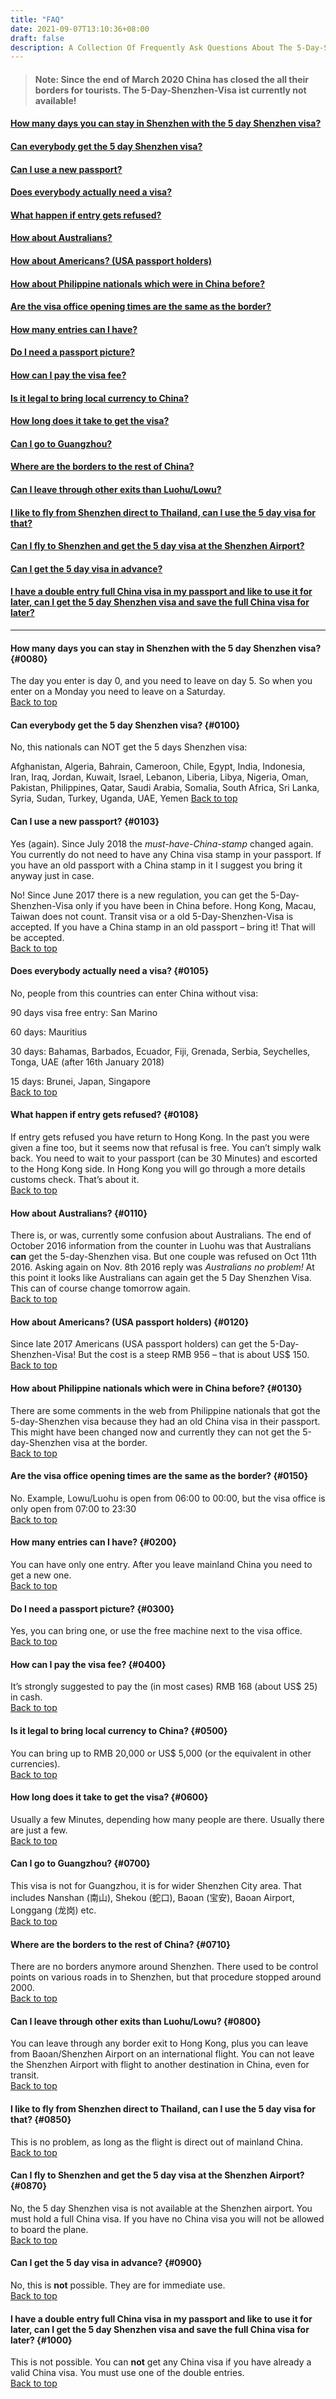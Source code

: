 ```yaml
---
title: "FAQ"
date: 2021-09-07T13:10:36+08:00
draft: false
description: A Collection Of Frequently Ask Questions About The 5-Day-Shenzhen-Visa. Currently The Hong Kong - Shenzhen Border Is Still closed (Sep 2021), Maybe Soon....
---
```


> #### Note: Since the end of March 2020 China has closed the all their borders for tourists. The 5-Day-Shenzhen-Visa ist currently **not** available!

#### [How many days you can stay in Shenzhen with the 5 day Shenzhen visa?](#0080)
#### [Can everybody get the 5 day Shenzhen visa?](#0100)
#### [Can I use a new passport?](#0103)
#### [Does everybody actually need a visa?](#0105)

#### [What happen if entry gets refused?](#0108)

#### [How about Australians?](#0110)

#### [How about Americans? (USA passport holders)](#0120)

#### [How about Philippine nationals which were in China before?](#0130)

#### [Are the visa office opening times are the same as the border?](#0150)

#### [How many entries can I have?](#0200)

#### [Do I need a passport picture?](#0300)

#### [How can I pay the visa fee?](#0400)

#### [Is it legal to bring local currency to China?](#0500)

#### [How long does it take to get the visa?](#0600)

#### [Can I go to Guangzhou?](#0700)

#### [Where are the borders to the rest of China?](#0710)

#### [Can I leave through other exits than Luohu/Lowu?](#0800)

#### [I like to fly from Shenzhen direct to Thailand, can I use the 5 day visa for that?](#0850)

#### [Can I fly to Shenzhen and get the 5 day visa at the Shenzhen Airport?](#0870)

#### [Can I get the 5 day visa in advance?](#0900)

#### [I have a double entry full China visa in my passport and like to use it for later, can I get the 5 day Shenzhen visa and save the full China visa for later?](#1000)


* * *

#### How many days you can stay in Shenzhen with the 5 day Shenzhen visa? {#0080}

The day you enter is day 0, and you need to leave on day 5. So when you enter on a Monday you need to leave on a Saturday.  
[Back to top](#top)

#### Can everybody get the 5 day Shenzhen visa? {#0100}

No, this nationals can NOT get the 5 days Shenzhen visa:

Afghanistan, Algeria, Bahrain, Cameroon, Chile, Egypt, India, Indonesia, Iran, Iraq, Jordan, Kuwait, Israel, Lebanon, Liberia, Libya, Nigeria, Oman, Pakistan, Philippines, Qatar, Saudi Arabia, Somalia, South Africa, Sri Lanka, Syria, Sudan, Turkey, Uganda, UAE, Yemen
[Back to top](#top)

#### Can I use a new passport? {#0103}

Yes (again). Since July 2018 the _must-have-China-stamp_ changed again. You currently do not need to have any China visa stamp in your passport. If you have an old passport with a China stamp in it I suggest you bring it anyway just in case.

No! Since June 2017 there is a new regulation, you can get the 5-Day-Shenzhen-Visa only if you have been in China before. Hong Kong, Macau, Taiwan does not count. Transit visa or a old 5-Day-Shenzhen-Visa is accepted. If you have a China stamp in an old passport – bring it! That will be accepted.  
[Back to top](#top)

#### Does everybody actually need a visa? {#0105}

No, people from this countries can enter China without visa:

90 days visa free entry: San Marino

60 days: Mauritius

30 days: Bahamas, Barbados, Ecuador, Fiji, Grenada, Serbia, Seychelles, Tonga, UAE (after 16th January 2018)

15 days: Brunei, Japan, Singapore  
[Back to top](#top)

#### What happen if entry gets refused? {#0108}

If entry gets refused you have return to Hong Kong. In the past you were given a fine too, but it seems now that refusal is free. You can’t simply walk back. You need to wait to your passport (can be 30 Minutes) and escorted to the Hong Kong side. In Hong Kong you will go through a more details customs check. That’s about it.  
[Back to top](#top)

#### How about Australians? {#0110}

There is, or was, currently some confusion about Australians. The end of October 2016 information from the counter in Luohu was that Australians **can** get the 5-day-Shenzhen visa. But one couple was refused on Oct 11th 2016. Asking again on Nov. 8th 2016 reply was _Australians no problem!_ At this point it looks like Australians can again get the 5 Day Shenzhen Visa. This can of course change tomorrow again.  
[Back to top](#top)

#### How about Americans? (USA passport holders) {#0120}

Since late 2017 Americans (USA passport holders) can get the 5-Day-Shenzhen-Visa! But the cost is a steep RMB 956 – that is about US$ 150.  
[Back to top](#top)

#### How about Philippine nationals which were in China before? {#0130}

There are some comments in the web from Philippine nationals that got the 5-day-Shenzhen visa because they had an old China visa in their passport. This might have been changed now and currently they can not get the 5-day-Shenzhen visa at the border.  
[Back to top](#top)

#### Are the visa office opening times are the same as the border? {#0150}

No. Example, Lowu/Luohu is open from 06:00 to 00:00, but the visa office is only open from 07:00 to 23:30  
[Back to top](#top)

#### How many entries can I have? {#0200}

You can have only one entry. After you leave mainland China you need to get a new one.  
[Back to top](#top)

#### Do I need a passport picture? {#0300}

Yes, you can bring one, or use the free machine next to the visa office.  
[Back to top](#top)

#### How can I pay the visa fee? {#0400}

It’s strongly suggested to pay the (in most cases) RMB 168 (about US$ 25) in cash.  
[Back to top](#top)

#### Is it legal to bring local currency to China? {#0500}

You can bring up to RMB 20,000 or US$ 5,000 (or the equivalent in other currencies).  
[Back to top](#top)

#### How long does it take to get the visa? {#0600}

Usually a few Minutes, depending how many people are there. Usually there are just a few.  
[Back to top](#top)

#### Can I go to Guangzhou? {#0700}

This visa is not for Guangzhou, it is for wider Shenzhen City area. That includes Nanshan (南山), Shekou (蛇口), Baoan (宝安), Baoan Airport, Longgang (龙岗) etc.  
[Back to top](#top)

#### Where are the borders to the rest of China? {#0710}

There are no borders anymore around Shenzhen. There used to be control points on various roads in to Shenzhen, but that procedure stopped around 2000.  
[Back to top](#top)

#### Can I leave through other exits than Luohu/Lowu? {#0800}

You can leave through any border exit to Hong Kong, plus you can leave from Baoan/Shenzhen Airport on an international flight. You can not leave the Shenzhen Airport with flight to another destination in China, even for transit.  
[Back to top](#top)

#### I like to fly from Shenzhen direct to Thailand, can I use the 5 day visa for that? {#0850}

This is no problem, as long as the flight is direct out of mainland China.  
[Back to top](#top)

#### Can I fly to Shenzhen and get the 5 day visa at the Shenzhen Airport? {#0870}

No, the 5 day Shenzhen visa is not available at the Shenzhen airport. You must hold a full China visa. If you have no China visa you will not be allowed to board the plane.  
[Back to top](#top)

#### Can I get the 5 day visa in advance? {#0900}

No, this is **not** possible. They are for immediate use.  
[Back to top](#top)

#### I have a double entry full China visa in my passport and like to use it for later, can I get the 5 day Shenzhen visa and save the full China visa for later? {#1000}

This is not possible. You can **not** get any China visa if you have already a valid China visa. You must use one of the double entries.  
[Back to top](#top)
